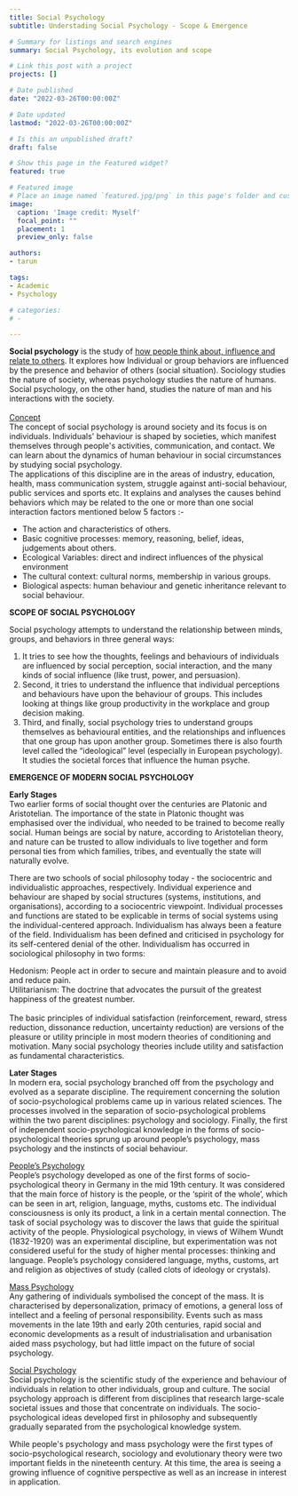 ```yaml
---
title: Social Psychology
subtitle: Understading Social Psychology - Scope & Emergence

# Summary for listings and search engines
summary: Social Psychology, its evolution and scope

# Link this post with a project
projects: []

# Date published
date: "2022-03-26T00:00:00Z"

# Date updated
lastmod: "2022-03-26T00:00:00Z"

# Is this an unpublished draft?
draft: false

# Show this page in the Featured widget?
featured: true

# Featured image
# Place an image named `featured.jpg/png` in this page's folder and customize its options here.
image:
  caption: 'Image credit: Myself'
  focal_point: ""
  placement: 1
  preview_only: false

authors:
- tarun

tags:
- Academic
- Psychology

# categories:
# - 

---
```

<b>Social psychology</b> is the study of <u>how people think about, influence and relate to others</u>. It explores how Individual or group behaviors are influenced by the presence and behavior of others (social situation).  Sociology studies the nature of society, whereas psychology studies the nature of humans. Social psychology, on the other hand, studies the nature of man and his interactions with the society. <br>
<br>
<u>Concept</u> <br>
The concept of social psychology is around society and its focus is on individuals.
Individuals' behaviour is shaped by societies, which manifest themselves through people's activities, communication, and contact. We can learn about the dynamics of human behaviour in social circumstances by studying social psychology. <br>
The applications of this discipline are in the areas of industry, education, health, mass communication system, struggle against anti-social behaviour, public services and sports etc.
It explains and analyses the causes behind behaviors which may be related to the one or more than one social interaction factors mentioned below 5 factors :-
<ul> 
<li>The action and characteristics of others.</li>
<li>Basic cognitive processes: memory, reasoning, belief, ideas, judgements about others.</li>
<li>Ecological Variables: direct and indirect influences of the physical environment</li>
<li>The cultural context: cultural norms, membership in various groups.</li>
<li>Biological aspects: human behaviour and genetic inheritance relevant to social behaviour.</li>
</ul>  

<b>SCOPE OF SOCIAL PSYCHOLOGY</b>

Social psychology attempts to understand the relationship between minds, groups, and behaviors in three general ways:
1)  It tries to see how the thoughts, feelings and behaviours of individuals are influenced by social perception, social interaction, and the many kinds of social influence (like trust, power, and persuasion). 
2)  Second, it tries to understand the influence that individual perceptions and behaviours have upon the behaviour of groups. This includes looking at things like group productivity in the workplace and group decision making.
3)  Third, and finally, social psychology tries to understand groups themselves as behavioural entities, and the relationships and influences that one group has upon another group.
Sometimes there is also fourth level called the “ideological” level (especially in European psychology). It studies the societal forces that influence the human psyche.

<b>EMERGENCE OF MODERN SOCIAL PSYCHOLOGY</b>

<b>Early Stages</b><br>
Two earlier forms of social thought over the centuries are Platonic and Aristotelian.
The importance of the state in Platonic thought was emphasised over the individual, who needed to be trained to become really social. 
Human beings are social by nature, according to Aristotelian theory, and nature can be trusted to allow individuals to live together and form personal ties from which families, tribes, and eventually the state will naturally evolve. <br>

There are two schools of social philosophy today - the sociocentric and individualistic approaches, respectively. Individual experience and behaviour are shaped by social structures (systems, institutions, and organisations), according to a sociocentric viewpoint. Individual processes and functions are stated to be explicable in terms of social systems using the individual-centered approach. 
Individualism has always been a feature of the field. Individualism has been defined and criticised in psychology for its self-centered denial of the other. Individualism has occurred in sociological philosophy in two forms: <br>

Hedonism: People act in order to secure and maintain pleasure and to avoid and reduce pain. <br>
Utilitarianism: The doctrine that advocates the pursuit of the greatest happiness of the greatest number. <br>
<br>The basic principles of individual satisfaction (reinforcement, reward, stress reduction, dissonance reduction, uncertainty reduction) are versions of the pleasure or utility principle in most modern theories of conditioning and motivation. Many social psychology theories include utility and satisfaction as fundamental characteristics. 

<b>Later Stages</b><br>
In modern era, social psychology branched off from the psychology and evolved as a separate discipline.
The requirement concerning the solution of socio-psychological problems came up in various related sciences.
The processes involved in the separation of socio-psychological problems within the two parent disciplines: psychology and sociology.
Finally, the first of independent socio-psychological knowledge in the forms of socio-psychological theories sprung up around people’s psychology, mass psychology and the instincts of social behaviour. 

<u>People’s Psychology</u> <br>
People’s psychology developed as one of the first forms of socio-psychological theory in Germany in the mid 19th century. It was considered that the main force of history is the people, or the ‘spirit of the whole’, which can be seen in art, religion, language, myths, customs etc. 
The individual consciousness is only its product, a link in a certain mental connection. The task of social psychology was to discover the laws that guide the spiritual activity of the people.
Physiological psychology, in views of Wilhem Wundt (1832-1920)  was an experimental discipline, but experimentation was not considered useful for the study of higher mental processes: thinking and language. People’s psychology considered language, myths, customs, art and religion as objectives of study (called clots of ideology or crystals).

<u>Mass Psychology</u><br>
Any gathering of individuals symbolised the concept of the mass. It is characterised by depersonalization, primacy of emotions, a general loss of intellect and a feeling of personal responsibility. Events such as mass movements in the late 19th and early 20th centuries, rapid social and economic developments as a result of industrialisation and urbanisation aided mass psychology, but had little impact on the future of social psychology.

<u>Social Psychology</u><br>
Social psychology is the scientific study of the experience and behaviour of individuals in relation to other individuals, group and culture. 
The social psychology approach is different from disciplines that research large-scale societal issues and those that concentrate on individuals. The socio-psychological ideas developed first in philosophy and subsequently gradually separated from the psychological knowledge system.<br> 

While people's psychology and mass psychology were the first types of socio-psychological research, sociology and evolutionary theory were two important fields in the nineteenth century. At this time, the area is seeing a growing influence of cognitive perspective as well as an increase in interest in application.

